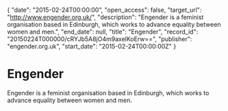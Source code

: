 {
  "date": "2015-02-24T00:00:00", 
  "open_access": false, 
  "target_url": "http://www.engender.org.uk/", 
  "description": "Engender is a feminist organisation based in Edinburgh, which works to advance equality between women and men.", 
  "end_date": null, 
  "title": "Engender", 
  "record_id": "20150224T000000/cRYJb5A8jO4m9axelKoErw==", 
  "publisher": "engender.org.uk", 
  "start_date": "2015-02-24T00:00:00Z"
}

# Engender

Engender is a feminist organisation based in Edinburgh, which works to advance equality between women and men.
